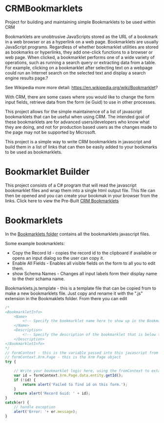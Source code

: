 # CRMBookmarklets
Project for building and maintaining simple Bookmarklets to be used within CRM


Bookmarklets are unobtrusive JavaScripts stored as the URL of a bookmark in a web browser or as a hyperlink on a web page. Bookmarklets are usually JavaScript programs. Regardless of whether bookmarklet utilities are stored as bookmarks or hyperlinks, they add one-click functions to a browser or web page. When clicked, a bookmarklet performs one of a wide variety of operations, such as running a search query or extracting data from a table. For example, clicking on a bookmarklet after selecting text on a webpage could run an Internet search on the selected text and display a search engine results page.?

See Wikipedia more more detail: https://en.wikipedia.org/wiki/Bookmarklet?

With CRM, there are some cases where you would like to change the form input fields, retrieve data from the form (ie Guid) to use in other processes.

This project allows for the simple maintainence of a list of javascript bookmarklets that can be useful when using CRM.  The intended goal of these bookmarklets are for advanced users/developers who know what they are doing, and not for production based users as the changes made to the page may not be supported by Microsoft.

This project is a simple way to write CRM bookmarklets in javascript and build them in a list of links that can then be easily added to your bookmarks to be used as bookmarklets.

# Bookmarklet Builder
This project consists of a C# program that will read the javascript bookmarklet files and wrap them into a single html output file.  This file can then be opened and you can create your bookmak in your browser from the links.  Click here to view the Pre-Built [CRM Bookmarklets](src/Bookmarklets.html)

# Bookmarklets
In the [Bookmarklets folder](src/Bookmarklets/) contains all the bookmarklets javascript files.

Some example bookmarklets:
* Copy the Record Id - copies the record id to the clipboard if available or opens an input dialog so the user can copy it.
* Enable All Fields - Enables all visible fields on the form to all you to edit them.
* show Schema Names - Changes all input labels form their display name to the their schama name.

Bookmarklets.js.template - this is a template file that can be copied from to make a new bookmarklets file.  Just copy and rename it with the ".js" extension in the Bookmaklets folder.  From there you can edit

```javascript
/*
<BookmarkletInfo>
	<Name>
		<!-- Specify the bookmarklet name here to show up in the Bookmarklets.html file -->
	</Name>
	<Description>
		<!-- Specify the description of the bookmarklet that is below the bookmarklet name in the Bookmarklets.html file.  This description can contain HTML formatting. -->
	</Description>
</BookmarkletInfo>
*/
// formContext - this is the variable passed into this javascript from BookmarkletMain.js wrapper
// formContext.Xrm.Page - this is the Xrm Page object
try {
	
	// Write your bookmarklet logic here, using the fromContext to extarct and/or manipulte
    var id = formContext.Xrm.Page.data.entity.getId();
    if (!id) {
        return alert('Failed to find id on this form.');
    }
	return alert('Record Guid: ' + id);
}
catch(er) {
	// handle exception
    alert('Error: '+ er.message);
}
```

